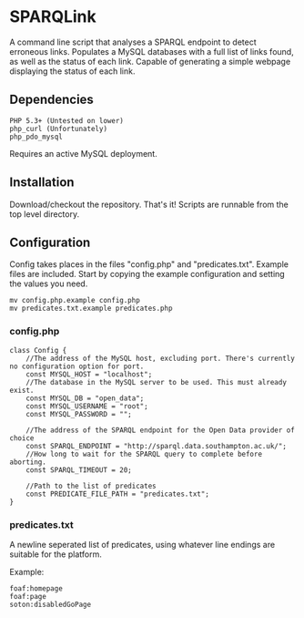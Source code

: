 SPARQLink
=========

A command line script that analyses a SPARQL endpoint to detect erroneous links. Populates a MySQL databases with a full list of links found, as well as the status of each link. Capable of generating a simple webpage displaying the status of each link.

## Dependencies

```
PHP 5.3+ (Untested on lower)
php_curl (Unfortunately)
php_pdo_mysql
```

Requires an active MySQL deployment.

## Installation

Download/checkout the repository. That's it! Scripts are runnable from the top level directory.

## Configuration

Config takes places in the files "config.php" and "predicates.txt". Example files are included. Start by copying the example configuration and setting the values you need.

```
mv config.php.example config.php
mv predicates.txt.example predicates.php
```

### config.php
```
class Config {
    //The address of the MySQL host, excluding port. There's currently no configuration option for port.
    const MYSQL_HOST = "localhost";
    //The database in the MySQL server to be used. This must already exist.
    const MYSQL_DB = "open_data";
    const MYSQL_USERNAME = "root";
    const MYSQL_PASSWORD = "";

    //The address of the SPARQL endpoint for the Open Data provider of choice
    const SPARQL_ENDPOINT = "http://sparql.data.southampton.ac.uk/";
    //How long to wait for the SPARQL query to complete before aborting.
    const SPARQL_TIMEOUT = 20;

    //Path to the list of predicates
    const PREDICATE_FILE_PATH = "predicates.txt";
}
```

### predicates.txt

A newline seperated list of predicates, using whatever line endings are suitable for the platform.

Example:
```
foaf:homepage
foaf:page
soton:disabledGoPage
```




